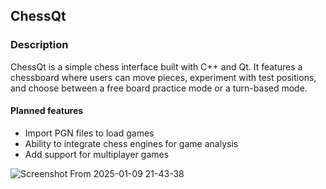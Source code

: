 ## ChessQt
### Description
ChessQt is a simple chess interface built with C++ and Qt. It features a chessboard where users can move pieces, experiment with 
test positions, and choose between a free board practice mode or a turn-based mode.

#### Planned features

- Import PGN files to load games
- Ability to integrate chess engines for game analysis
- Add support for multiplayer games

![Screenshot From 2025-01-09 21-43-38](https://github.com/user-attachments/assets/68f178df-e94c-451c-8376-44cf7c18a4e7)
